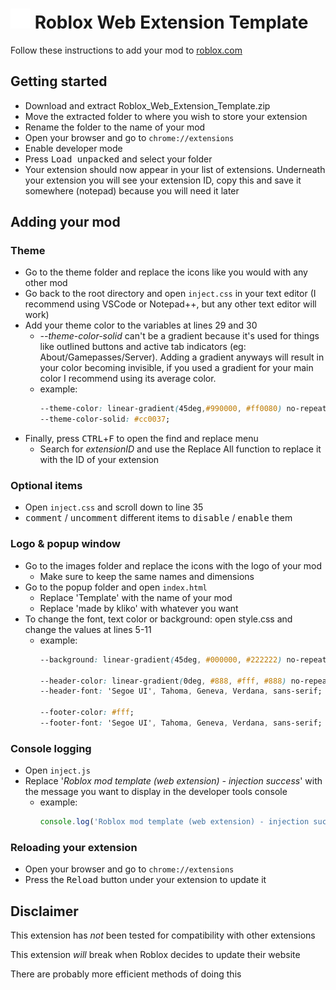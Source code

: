# <img src="images/icon-32.png"> Roblox Web Extension Template
Follow these instructions to add your mod to <a href="https://www.roblox.com">roblox.com</a>



## Getting started
- Download and extract Roblox_Web_Extension_Template.zip
- Move the extracted folder to where you wish to store your extension
- Rename the folder to the name of your mod
- Open your browser and go to `chrome://extensions`
- Enable developer mode
- Press <kbd>Load unpacked</kbd> and select your folder
- Your extension should now appear in your list of extensions. Underneath your extension you will see your extension ID, copy this and save it somewhere (notepad) because you will need it later



## Adding your mod
### Theme
- Go to the theme folder and replace the icons like you would with any other mod
- Go back to the root directory and open `inject.css` in your text editor (I recommend using VSCode or Notepad++, but any other text editor will work)
- Add your theme color to the variables at lines 29 and 30
    - <var>--theme-color-solid</var> can't be a gradient because it's used for things like outlined buttons and active tab indicators (eg: About/Gamepasses/Server).
    Adding a gradient anyways will result in your color becoming invisible,
    if you used a gradient for your main color I recommend using its average color.
    - example:
        ```css
        --theme-color: linear-gradient(45deg,#990000, #ff0080) no-repeat;
        --theme-color-solid: #cc0037;
        ```
- Finally, press <kbd>CTRL</kbd>+<kbd>F</kbd> to open the find and replace menu
    - Search for <var>extensionID</var> and use the Replace All function to replace it with the ID of your extension

### Optional items
- Open `inject.css` and scroll down to line 35
- <kbd>comment</kbd> / <kbd>uncomment</kbd> different items to <kbd>disable</kbd> / <kbd>enable</kbd>  them

### Logo & popup window
- Go to the images folder and replace the icons with the logo of your mod
    - Make sure to keep the same names and dimensions
- Go to the popup folder and open `index.html`
    - Replace 'Template' with the name of your mod
    - Replace 'made by kliko' with whatever you want
- To change the font, text color or background: open style.css and change the values at lines 5-11
    - example:
        ```css
        --background: linear-gradient(45deg, #000000, #222222) no-repeat;

        --header-color: linear-gradient(0deg, #888, #fff, #888) no-repeat;
        --header-font: 'Segoe UI', Tahoma, Geneva, Verdana, sans-serif;

        --footer-color: #fff;
        --footer-font: 'Segoe UI', Tahoma, Geneva, Verdana, sans-serif;
        ```

### Console logging
- Open `inject.js`
- Replace '<var>Roblox mod template (web extension) - injection success</var>' with the message you want to display in the developer tools console
    - example:
        ```js
        console.log('Roblox mod template (web extension) - injection success');
        ```

### Reloading your extension
- Open your browser and go to `chrome://extensions`
- Press the <kbd>Reload</kbd> button under your extension to update it



## Disclaimer
This extension has *not* been tested for compatibility with other extensions

This extension *will* break when Roblox decides to update their website

There are probably more efficient methods of doing this